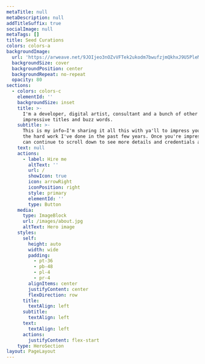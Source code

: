 ```yaml
---
metaTitle: null
metaDescription: null
addTitleSuffix: true
socialImage: null
metaTags: []
title: Seed Curations
colors: colors-a
backgroundImage:
  url: 'https://arweave.net/9JOIjeo3nOZvVFTek2ukodm7bwufzjmQkhxJ9U5PleM'
  backgroundSize: cover
  backgroundPosition: center
  backgroundRepeat: no-repeat
  opacity: 80
sections:
  - colors: colors-c
    elementId: ''
    backgroundSize: inset
    title: >-
      I'm a developer, digital artist, consultant and a bunch of other
      impressive titles and buzz words.
    subtitle: >-
      This is my info—I'm sharing it all this with ya'll to impress you with all
      the hard work I've done in the past few years. Once you're impressed, you
      can continue to scroll down to see more details and credentials about me.
    text: null
    actions:
      - label: Hire me
        altText: ''
        url: /
        showIcon: true
        icon: arrowRight
        iconPosition: right
        style: primary
        elementId: ''
        type: Button
    media:
      type: ImageBlock
      url: /images/about.jpg
      altText: Hero image
    styles:
      self:
        height: auto
        width: wide
        padding:
          - pt-36
          - pb-48
          - pl-4
          - pr-4
        alignItems: center
        justifyContent: center
        flexDirection: row
      title:
        textAlign: left
      subtitle:
        textAlign: left
      text:
        textAlign: left
      actions:
        justifyContent: flex-start
    type: HeroSection
layout: PageLayout
---
```

